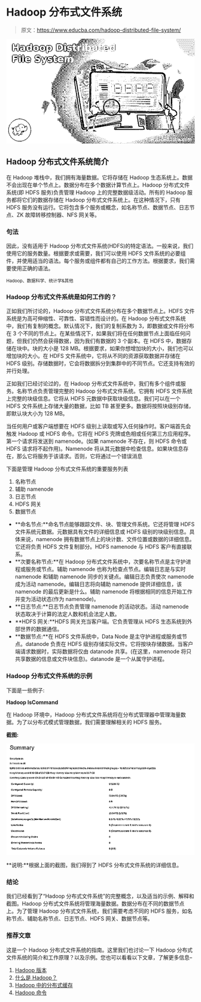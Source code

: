 # Hadoop 分布式文件系统

> 原文：<https://www.educba.com/hadoop-distributed-file-system/>

![Hadoop Distributed File System](img/bfdf5925d15a1d7eb19a35916a51e455.png)



## Hadoop 分布式文件系统简介

在 Hadoop 堆栈中，我们拥有海量数据。它将存储在 Hadoop 生态系统上。数据不会出现在单个节点上。数据分布在多个数据计算节点上。Hadoop 分布式文件系统(即 HDFS 服务)负责管理 Hadoop 上的完整数据级活动。所有的 Hadoop 服务都将它们的数据存储在 Hadoop 分布式文件系统上。在这种情况下，只有 HDFS 服务没有运行。它将包含多个服务或概念，如名称节点、数据节点、日志节点、ZK 故障转移控制器、NFS 网关等。

### 句法

因此，没有适用于 Hadoop 分布式文件系统(HDFS)的特定语法。一般来说，我们使用它的服务数量。根据要求或需要，我们可以使用 HDFS 文件系统的必要组件，并使用适当的语法。每个服务或组件都有自己的工作方法。根据要求，我们需要使用正确的语法。

<small>Hadoop、数据科学、统计学&其他</small>

### Hadoop 分布式文件系统是如何工作的？

正如我们所讨论的，Hadoop 分布式文件系统分布在多个数据节点上。HDFS 文件系统是为高可伸缩性、可靠性、容错性而设计的。在 Hadoop 分布式文件系统中，我们有复制的概念。默认情况下，我们的复制系数为 3，即数据或文件将分布在 3 个不同的节点上。在某些情况下，如果我们将在任何数据节点上面临任何问题，但我们仍然会获得数据，因为我们有数据的 3 个副本。在 HDFS 中，数据存储在块中。块的大小是 128 MB。根据要求，如果你想增加块的大小，我们也可以增加块的大小。在 HDFS 文件系统中，它将从不同的资源获取数据并存储在 HDFS 级别。存储数据时，它会将数据拆分到集群中的不同节点。它还支持有效的并行处理。

正如我们已经讨论过的，在 Hadoop 分布式文件系统中，我们有多个组件或服务。名称节点负责管理完整的 Hadoop 分布式文件系统。它拥有 HDFS 文件系统上完整的块级信息。它将从 HDFS 元数据中获取块级信息。我们可以在一个 HDFS 文件系统上存储大量的数据，比如 TB 甚至更多。数据将按照块级别存储，即默认块大小为 128 MB。

当任何用户或客户端想要在 HDFS 级别上读取或写入任何操作时。客户端首先会触发 Hadoop 或 HDFS 命令。它将在 HDFS 壳牌或色相或任何第三方应用程序。第一个请求将发送到 namenode。(如果 namenode 不存在，则 HDFS 命令或 HDFS 请求将不起作用)。Namenode 将从其元数据中检查信息。如果块信息存在，那么它将服务于该请求。否则，它将通过一个错误消息

下面是管理 Hadoop 分布式文件系统的重要服务列表

1.  名称节点
2.  辅助 namenode
3.  日志节点
4.  HDFS 网关
5.  数据节点

*   **命名节点:**命名节点能够跟踪文件、块、管理文件系统。它还将管理 HDFS 文件系统元数据。元数据具有文件的详细信息或 HDFS 级别的块级别信息。具体来说，namenode 拥有数据节点上的块计数、文件位置或数据的详细信息。它还将负责 HDFS 文件复制部分。HDFS namenode 与 HDFS 客户有直接联系。
*   **次要名称节点:**在 Hadoop 分布式文件系统中，次要名称节点是主守护进程或服务或节点。辅助 namenode 也称为检查点节点。编辑日志是与实时 namenode 和辅助 namenode 同步的关键点。编辑日志负责使次 namenode 成为活动 namenode。编辑日志将向辅助 namenode 提供详细信息，该 namenode 的最后更新是什么。辅助 namenode 将根据相同的信息开始工作并变为活动状态(作为 namenode)。
*   **日志节点:**日志节点负责管理 namenode 的活动状态。活动 namenode 状态取决于计算的法定人数和机会法定人数。
*   **HDFS 网关:**HDFS 网关充当客户端。它负责管理从 HDFS 生态系统到外部世界的数据通信。
*   **数据节点:**在 HDFS 文件系统中，Data Node 是主守护进程或服务或节点。datanode 负责在 HDFS 级别存储实际文件。它将按块存储数据。当客户端请求数据时，实际数据将仅由 datanode 共享。(在这里，namenode 将只共享数据的信息或文件块信息)。datanode 是一个从属守护进程。

### Hadoop 分布式文件系统的示例

下面是一些例子:

**Hadoop lsCommand**

在 Hadoop 环境中，Hadoop 分布式文件系统将在分布式管理器中管理海量数据。为了以分布式模式管理数据，我们需要理解相关的 HDFS 服务。

**截图:**

![Hadoop Distributed File System-1.1](img/81e38df8e3967c2e013d2bab931c0d0b.png)



**说明:**根据上面的截图，我们得到了 HDFS 分布式文件系统的详细信息。

### 结论

我们已经看到了“Hadoop 分布式文件系统”的完整概念，以及适当的示例、解释和截图。Hadoop 分布式文件系统将管理海量数据。数据分布在不同的数据节点上。为了管理 Hadoop 分布式文件系统，我们需要考虑不同的 HDFS 服务，如名称节点、辅助名称节点、日志节点、HDFS 网关、数据节点等。

### 推荐文章

这是一个 Hadoop 分布式文件系统的指南。这里我们也讨论一下 Hadoop 分布式文件系统的简介和工作原理？以及示例。您也可以看看以下文章，了解更多信息–

1.  [Hadoop 版本](https://www.educba.com/hadoop-versions/)
2.  [什么是 Hadoop？](https://www.educba.com/what-is-hadoop/)
3.  [Hadoop 中的分布式缓存](https://www.educba.com/distributed-cache-in-hadoop/)
4.  [Hadoop 命令](https://www.educba.com/hadoop-commands/)





